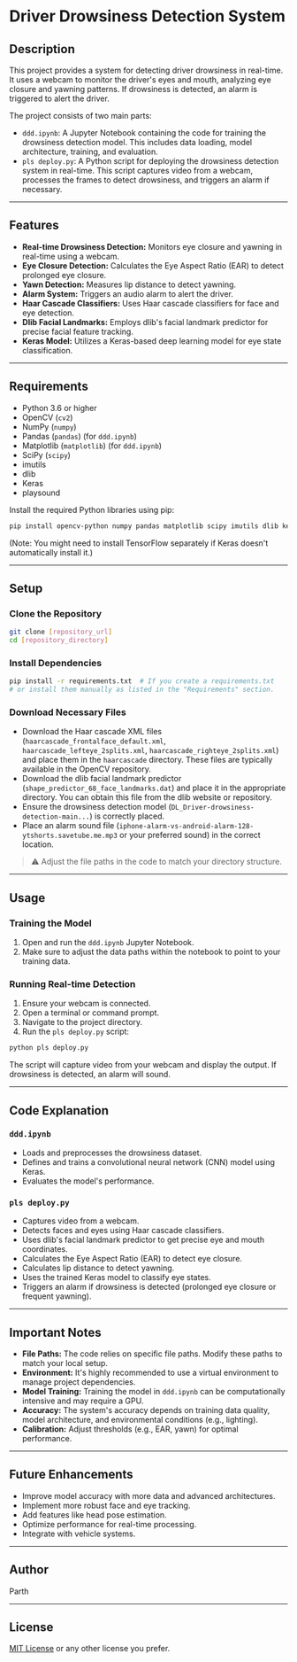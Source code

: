 # Driver Drowsiness Detection System

## Description

This project provides a system for detecting driver drowsiness in real-time. It uses a webcam to monitor the driver's eyes and mouth, analyzing eye closure and yawning patterns. If drowsiness is detected, an alarm is triggered to alert the driver.

The project consists of two main parts:

- `ddd.ipynb`: A Jupyter Notebook containing the code for training the drowsiness detection model. This includes data loading, model architecture, training, and evaluation.
- `pls deploy.py`: A Python script for deploying the drowsiness detection system in real-time. This script captures video from a webcam, processes the frames to detect drowsiness, and triggers an alarm if necessary.

---

## Features

- **Real-time Drowsiness Detection:** Monitors eye closure and yawning in real-time using a webcam.
- **Eye Closure Detection:** Calculates the Eye Aspect Ratio (EAR) to detect prolonged eye closure.
- **Yawn Detection:** Measures lip distance to detect yawning.
- **Alarm System:** Triggers an audio alarm to alert the driver.
- **Haar Cascade Classifiers:** Uses Haar cascade classifiers for face and eye detection.
- **Dlib Facial Landmarks:** Employs dlib's facial landmark predictor for precise facial feature tracking.
- **Keras Model:** Utilizes a Keras-based deep learning model for eye state classification.

---

## Requirements

- Python 3.6 or higher
- OpenCV (`cv2`)
- NumPy (`numpy`)
- Pandas (`pandas`) (for `ddd.ipynb`)
- Matplotlib (`matplotlib`) (for `ddd.ipynb`)
- SciPy (`scipy`)
- imutils
- dlib
- Keras
- playsound

Install the required Python libraries using pip:

```bash
pip install opencv-python numpy pandas matplotlib scipy imutils dlib keras playsound
```

(Note: You might need to install TensorFlow separately if Keras doesn't automatically install it.)

---

## Setup

### Clone the Repository

```bash
git clone [repository_url]
cd [repository_directory]
```

### Install Dependencies

```bash
pip install -r requirements.txt  # If you create a requirements.txt
# or install them manually as listed in the "Requirements" section.
```

### Download Necessary Files

- Download the Haar cascade XML files (`haarcascade_frontalface_default.xml`, `haarcascade_lefteye_2splits.xml`, `haarcascade_righteye_2splits.xml`) and place them in the `haarcascade` directory. These files are typically available in the OpenCV repository.
- Download the dlib facial landmark predictor (`shape_predictor_68_face_landmarks.dat`) and place it in the appropriate directory. You can obtain this file from the dlib website or repository.
- Ensure the drowsiness detection model (`DL_Driver-drowsiness-detection-main...`) is correctly placed.
- Place an alarm sound file (`iphone-alarm-vs-android-alarm-128-ytshorts.savetube.me.mp3` or your preferred sound) in the correct location.

> ⚠️ Adjust the file paths in the code to match your directory structure.

---

## Usage

### Training the Model

1. Open and run the `ddd.ipynb` Jupyter Notebook.
2. Make sure to adjust the data paths within the notebook to point to your training data.

### Running Real-time Detection

1. Ensure your webcam is connected.
2. Open a terminal or command prompt.
3. Navigate to the project directory.
4. Run the `pls deploy.py` script:

```bash
python pls deploy.py
```

The script will capture video from your webcam and display the output. If drowsiness is detected, an alarm will sound.

---

## Code Explanation

### `ddd.ipynb`

- Loads and preprocesses the drowsiness dataset.
- Defines and trains a convolutional neural network (CNN) model using Keras.
- Evaluates the model's performance.

### `pls deploy.py`

- Captures video from a webcam.
- Detects faces and eyes using Haar cascade classifiers.
- Uses dlib's facial landmark predictor to get precise eye and mouth coordinates.
- Calculates the Eye Aspect Ratio (EAR) to detect eye closure.
- Calculates lip distance to detect yawning.
- Uses the trained Keras model to classify eye states.
- Triggers an alarm if drowsiness is detected (prolonged eye closure or frequent yawning).

---

## Important Notes

- **File Paths:** The code relies on specific file paths. Modify these paths to match your local setup.
- **Environment:** It's highly recommended to use a virtual environment to manage project dependencies.
- **Model Training:** Training the model in `ddd.ipynb` can be computationally intensive and may require a GPU.
- **Accuracy:** The system's accuracy depends on training data quality, model architecture, and environmental conditions (e.g., lighting).
- **Calibration:** Adjust thresholds (e.g., EAR, yawn) for optimal performance.

---

## Future Enhancements

- Improve model accuracy with more data and advanced architectures.
- Implement more robust face and eye tracking.
- Add features like head pose estimation.
- Optimize performance for real-time processing.
- Integrate with vehicle systems.

---

## Author

Parth

---

## License

[MIT License](https://opensource.org/licenses/MIT) or any other license you prefer.


